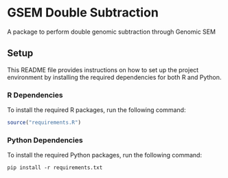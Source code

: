 # GSEM Double Subtraction
A package to perform double genomic subtraction through Genomic SEM

## Setup
This README file provides instructions on how to set up the project environment by installing the required dependencies for both R and Python.

### R Dependencies

To install the required R packages, run the following command:

```r
source("requirements.R")
```

### Python Dependencies
To install the required Python packages, run the following command:

```console
pip install -r requirements.txt
```

